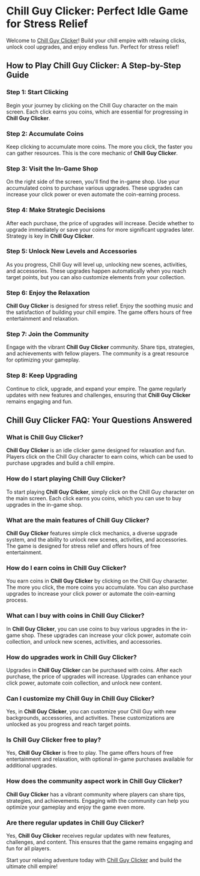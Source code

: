 # Chill Guy Clicker: Perfect Idle Game for Stress Relief 
Welcome to [Chill Guy Clicker](http://chillguyclicker.games/)! Build your chill empire with relaxing clicks, unlock cool upgrades, and enjoy endless fun. Perfect for stress relief!
## How to Play Chill Guy Clicker: A Step-by-Step Guide
### Step 1: Start Clicking
Begin your journey by clicking on the Chill Guy character on the main screen. Each click earns you coins, which are essential for progressing in **Chill Guy Clicker**.

### Step 2: Accumulate Coins
Keep clicking to accumulate more coins. The more you click, the faster you can gather resources. This is the core mechanic of **Chill Guy Clicker**.

### Step 3: Visit the In-Game Shop
On the right side of the screen, you'll find the in-game shop. Use your accumulated coins to purchase various upgrades. These upgrades can increase your click power or even automate the coin-earning process.

### Step 4: Make Strategic Decisions
After each purchase, the price of upgrades will increase. Decide whether to upgrade immediately or save your coins for more significant upgrades later. Strategy is key in **Chill Guy Clicker**.

### Step 5: Unlock New Levels and Accessories
As you progress, Chill Guy will level up, unlocking new scenes, activities, and accessories. These upgrades happen automatically when you reach target points, but you can also customize elements from your collection.

### Step 6: Enjoy the Relaxation
**Chill Guy Clicker** is designed for stress relief. Enjoy the soothing music and the satisfaction of building your chill empire. The game offers hours of free entertainment and relaxation.

### Step 7: Join the Community
Engage with the vibrant **Chill Guy Clicker** community. Share tips, strategies, and achievements with fellow players. The community is a great resource for optimizing your gameplay.

### Step 8: Keep Upgrading
Continue to click, upgrade, and expand your empire. The game regularly updates with new features and challenges, ensuring that **Chill Guy Clicker** remains engaging and fun.

## Chill Guy Clicker FAQ: Your Questions Answered

### What is Chill Guy Clicker?
**Chill Guy Clicker** is an idle clicker game designed for relaxation and fun. Players click on the Chill Guy character to earn coins, which can be used to purchase upgrades and build a chill empire.

### How do I start playing Chill Guy Clicker?
To start playing **Chill Guy Clicker**, simply click on the Chill Guy character on the main screen. Each click earns you coins, which you can use to buy upgrades in the in-game shop.

### What are the main features of Chill Guy Clicker?
**Chill Guy Clicker** features simple click mechanics, a diverse upgrade system, and the ability to unlock new scenes, activities, and accessories. The game is designed for stress relief and offers hours of free entertainment.

### How do I earn coins in Chill Guy Clicker?
You earn coins in **Chill Guy Clicker** by clicking on the Chill Guy character. The more you click, the more coins you accumulate. You can also purchase upgrades to increase your click power or automate the coin-earning process.

### What can I buy with coins in Chill Guy Clicker?
In **Chill Guy Clicker**, you can use coins to buy various upgrades in the in-game shop. These upgrades can increase your click power, automate coin collection, and unlock new scenes, activities, and accessories.

### How do upgrades work in Chill Guy Clicker?
Upgrades in **Chill Guy Clicker** can be purchased with coins. After each purchase, the price of upgrades will increase. Upgrades can enhance your click power, automate coin collection, and unlock new content.

### Can I customize my Chill Guy in Chill Guy Clicker?
Yes, in **Chill Guy Clicker**, you can customize your Chill Guy with new backgrounds, accessories, and activities. These customizations are unlocked as you progress and reach target points.

### Is Chill Guy Clicker free to play?
Yes, **Chill Guy Clicker** is free to play. The game offers hours of free entertainment and relaxation, with optional in-game purchases available for additional upgrades.

### How does the community aspect work in Chill Guy Clicker?
**Chill Guy Clicker** has a vibrant community where players can share tips, strategies, and achievements. Engaging with the community can help you optimize your gameplay and enjoy the game even more.

### Are there regular updates in Chill Guy Clicker?
Yes, **Chill Guy Clicker** receives regular updates with new features, challenges, and content. This ensures that the game remains engaging and fun for all players.

Start your relaxing adventure today with [Chill Guy Clicker](http://chillguyclicker.games/) and build the ultimate chill empire!
